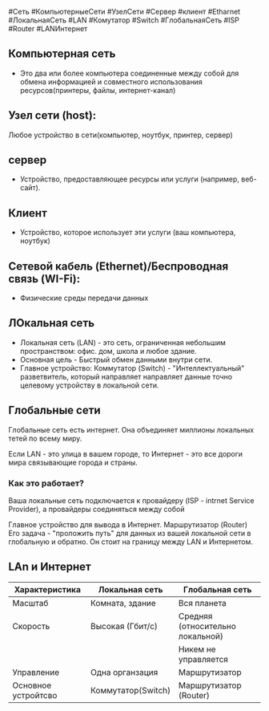 #Сеть #КомпьютерныеСети #УзелСети #Сервер #клиент #Etharnet #ЛокальнаяСеть #LAN #Комутатор #Switch #ГлобальнаяСеть #ISP #Router #LANИнтернет
## Компьютерная сеть
- Это два или более компьютера соединенные между собой для обмена информацией и совместного использования ресурсов(принтеры, файлы, интернет-канал)
## Узел сети (host):
 Любое устройство в сети(компьютер, ноутбук, принтер, сервер)
## сервер
- Устройство, предоставляющее ресурсы или услуги (например, веб-сайт).
## Клиент
- Устройство, которое использует эти услуги (ваш компьютера, ноутбук)
## Сетевой кабель (Ethernet)/Беспроводная связь (WI-Fi):
- Физические среды передачи данных
## ЛОкальная сеть
- Локальная сеть (LAN) - это сеть, ограниченная небольшим пространством:
офис. дом, школа и любое здание.
- Основная цель - Быстрый обмен данными внутри сети.
- Главное устройство: Коммутатор (Switch) - "Интеллектуальный" разветвитель, который направляет направляет данные точно целевому устройству в локальной сети.
## Глобальные сети
Глобальные сеть есть интернет. Она объединяет миллионы локальных тетей по всему миру.

Если LAN - это улица в вашем городе, то Интернет - это все дороги мира связывающие города и страны.

### Как это работает?
Ваша локальные сеть подключается к провайдеру (ISP - intrnet Service Provider), а провайдеры соединяться между собой

Главное устройство для вывода в Интернет. Маршрутизатор (Router) Его задача - "проложить путь" для данных из вашей локальной сети в глобальную и обратно. Он стоит на границу между LAN и Интернетом.
## LAn и Интернет

| Характеристика      | Локальная сеть     | Глобальная сеть                  |
| ------------------- | ------------------ | -------------------------------- |
| Масштаб             | Комната, здание    | Вся планета                      |
| Скорость            | Высокая (Гбит/c)   | Средняя (относительно локальной) |
|                     |                    | Никем не управляется             |
| Управление          | Одна органзация    | Маршрутизатор                    |
| Основное устройтсво | Коммутатор(Switch) | Маршрутизатор (Router)           |

